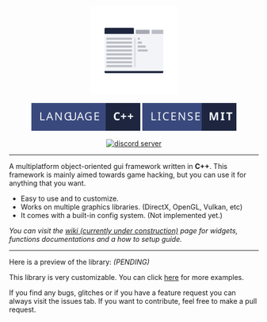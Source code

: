 <p align="center">
  <img width="178" src="resources/repo/fgui_logo.png" alt="logo">
</p>

<p align="center">
    <a href="https://en.wikipedia.org/wiki/C%2B%2B"><img src="resources/repo/language.svg" alt="c++"></a>
      <a href="https://github.com/otvv/fgui/blob/master/LICENSE"><img src="resources/repo/license.svg" alt="mit"></a>
</p>

<p align="center"> 
  <a href="https://discord.gg/jF3psdk"><img width="275" src="https://discordapp.com/api/guilds/626007641037996073/widget.png?style=banner2" alt="discord server"></a>
</p>

***

A multiplatform object-oriented gui framework written in **C++**. This framework is mainly aimed towards game hacking, but you can use it for anything that you want.

* Easy to use and to customize.
* Works on multiple graphics libraries. (DirectX, OpenGL, Vulkan, etc)
* It comes with a built-in config system. (Not implemented yet.)

_You can visit the [wiki (currently under construction)](https://github.com/otvv/fgui/wiki) page for widgets, functions documentations and a how to setup guide._

***

Here is a preview of the library: _(PENDING)_

This library is very customizable. You can click [here](https://github.com/otvv/fgui/tree/master/resources) for more examples.

If you find any bugs, glitches or if you have a feature request you can always visit the issues tab. 
If you want to contribute, feel free to make a pull request.

